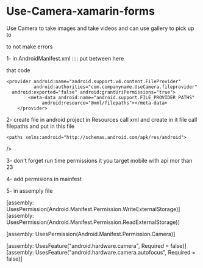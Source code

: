 # Use-Camera-xamarin-forms
Use Camera to take images and take videos and can use gallery to pick up to 



to not make errors 

1- in AndroidManifest.xml ::::  put between <application>  here<aplication/>

that code 


	<provider android:name="android.support.v4.content.FileProvider"
              android:authorities="com.companyname.UseCamera.fileprovider" 
      android:exported="false" android:grantUriPermissions="true">
			<meta-data android:name="android.support.FILE_PROVIDER_PATHS"
                 android:resource="@xml/filepaths"></meta-data>
		</provider>
    
    
    
 2-   create file in android project in Resources call xml and create in it file call filepaths
    and put in this file 
    
    <paths xmlns:android="http://schemas.android.com/apk/res/android">
  <external-path name="my_images" path="Android/data/com.companyname.UseCamera/files/Pictures" />
  <external-path name="my_movies" path="Android/data/com.companyname.UseCamera/files/Movies" />

  />
  
  
  
  3- don't forget run time permissions it you target mobile with api mor than 23
  
  4- add permisions in mainfest 
  
  
  <uses-permission android:name="android.permission.CAMERA" />
	<uses-permission android:name="android.permission.WRITE_EXTERNAL_STORAGE" />
	<uses-permission android:name="android.permission.READ_EXTERNAL_STORAGE" />
  
  
  
  5- in assemply file 
  
  
  [assembly: UsesPermission(Android.Manifest.Permission.WriteExternalStorage)]
[assembly: UsesPermission(Android.Manifest.Permission.ReadExternalStorage)]

[assembly: UsesPermission(Android.Manifest.Permission.Camera)]

[assembly: UsesFeature("android.hardware.camera", Required = false)]
[assembly: UsesFeature("android.hardware.camera.autofocus", Required = false)]
